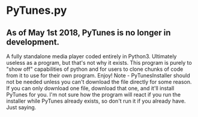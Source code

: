 # PyTunes.py

## As of May 1st 2018, PyTunes is no longer in development.
A fully standalone media player coded entirely in Python3. Ultimately useless as a program, but that's not why it exists. This program is purely to "show off" capabilities of python and for users to clone chunks of code from it to use for their own program. Enjoy!
Note - PyTunesInstaller should not be needed unless you can't download the file directly for some reason. If you can only download one file, download that one, and it'll install PyTunes for you. I'm not sure how the program will react if you run the installer while PyTunes already exists, so don't run it if you already have. Just saying.
